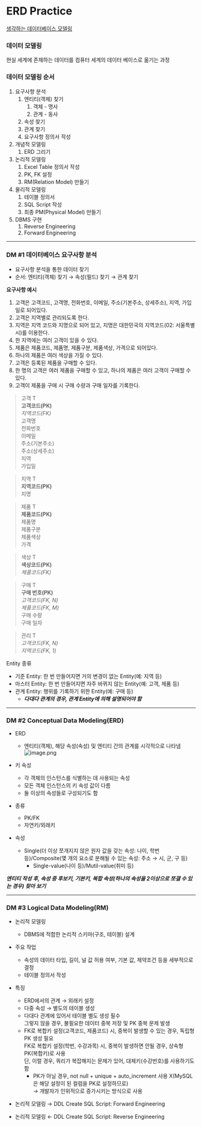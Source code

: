 # ERD Practice
[생각하는 데이터베이스 모델링](https://www.inflearn.com/course/%EC%83%9D%EA%B0%81%ED%95%98%EB%8A%94-%EB%8D%B0%EC%9D%B4%ED%84%B0%EB%B2%A0%EC%9D%B4%EC%8A%A4-%EB%AA%A8%EB%8D%B8%EB%A7%81)

### 데이터 모델링
현실 세계에 존재하는 데이터를 컴퓨터 세계의 데이터 베이스로 옮기는 과정

### 데이터 모델링 순서
1. 요구사항 분석
    1. 엔티티(객체) 찾기
        1. 객체 - 명사
        2. 관계 - 동사
    2. 속성 찾기
    3. 관계 찾기
    4. 요구사항 정의서 작성
2. 개념적 모델링
    1. ERD 그리기
3. 논리적 모델링
    1. Excel Table 정의서 작성
    2. PK, FK 설정
    3. RM(Relation Model) 만들기
4. 물리적 모델링
    1. 테이블 정의서
    2. SQL Script 작성
    3. 최종 PM(Physical Model) 만들기
5. DBMS 구현
    1. Reverse Engineering
    2. Forward Engineering

---
### DM #1 데이터베이스 요구사항 분석
* 요구사항 분석을 통한 데이터 찾기
* 순서: 엔티티(객체) 찾기 → 속성(필드) 찾기 → 관계 찾기

**요구사항 예시**
1. 고객은 고객코드, 고객명, 전화번호, 이메일, 주소(기본주소, 상세주소), 지역, 가입일로 되어있다.
2. 고객은 지역별로 관리되도록 한다.
3. 지역은 지역 코드와 지명으로 되어 있고, 지명은 대한민국의 지역코드(02: 서울특별시)를 이용한다.
4. 한 지역에는 여러 고객이 있을 수 있다.
5. 제품은 제품코드, 제품명, 제품구분, 제품색상, 가격으로 되어있다.
6. 하나의 제품은 여러 색상을 가질 수 있다.
7. 고객은 등록된 제품을 구매할 수 있다.
8. 한 명의 고객은 여러 제품을 구매할 수 있고, 하나의 제품은 여러 고객이 구매할 수 있다.
9. 고객이 제품을 구매 시 구매 수량과 구매 일자를 기록한다.

> 고객 T  
**고객코드(PK)**  
*지역코드(FK)*  
고객명  
전화번호  
이메일  
주소(기본주소)  
주소(상세주소)  
지역  
가입일

>지역 T  
**지역코드(PK)**  
지명

>제품 T  
**제품코드(PK)**  
제품명  
제품구분  
제품색상  
가격

>색상 T  
**색상코드(PK)**  
*제품코드(FK)*

>구매 T  
**구매 번호(PK)**  
*고객코드(FK, N)*  
*제품코드(FK, M)*  
구매 수량  
구매 일자

>관리 T  
*고객코드(FK, N)*  
*지역코드(FK, 1)*

Entity 종류
* 기준 Entity: 한 번 만들어지면 거의 변경이 없는 Entity(예: 지역 등)
* 마스터 Entity: 한 번 만들어지면 자주 바뀌지 않는 Entity(예: 고객, 제품 등)
* 관계 Entity: 행위를 기록하기 위한 Entity(예: 구매 등)
  * ***다대다 관계의 경우, 관계 Entity에 의해 설명되어야 함***

---
### DM #2 Conceptual Data Modeling(ERD)
* ERD
  * 엔티티(객체), 해당 속성(속성) 및 엔티티 간의 관계를 시각적으로 나타냄
![image.png](https://prod-files-secure.s3.us-west-2.amazonaws.com/46b19ffd-1a34-426c-b433-0eaf71489dbe/1d62751b-5d13-41c4-8992-cf6af66da52c/image.png)

* 키 속성
  * 각 객체의 인스턴스를 식별하는 데 사용되는 속성
  * 모든 객체 인스턴스의 키 속성 값이 다름
  * 둘 이상의 속성들로 구성되기도 함

* 종류
  * PK/FK
  * 자연키/외래키

* 속성
  * Single(더 이상 쪼개지지 않은 원자 값을 갖는 속성: 나이, 학번 등)/Composite(몇 개의 요소로 분해될 수 있는 속성: 주소 → 시, 군, 구 등)
    * Single-value(나이 등)/Mutil-value(취미 등)

***엔티티 작성 후, 속성 중 후보키, 기본키, 복합 속성(하나의 속성을 2이상으로 쪼갤 수 있는 경우) 찾아 보기***

---
### DM #3 Logical Data Modeling(RM)
* 논리적 모델링  
  * DBMS에 적합한 논리적 스키마(구조, 테이블) 설계

* 주요 작업
  * 속성의 데이터 타입, 길이, 널 값 허용 여부, 기본 값, 제약조건 등을 세부적으로 결정
  * 테이블 정의서 작성

* 특징
  * ERD에서의 관계 → 외래키 설정
  * 다중 속성 → 별도의 테이블 생성
  * 다대다 관계에 있어서 테이블 별도 생성 필수  
  그렇지 않을 경우, 불필요한 데이터 중복 저장 및 PK 중복 문제 발생
  * FK로 복합키 설정(고객코드, 제품코드) 시, 중복이 발생할 수 있는 경우, 독립형 PK 생성 필요  
  FK로 복합키 설정(학번, 수강과목) 시, 중복이 발생하면 안될 경우, 상속형 PK(복합키)로 사용  
  단, 이럴 경우, 쿼리가 복잡해지는 문제가 있어, 대체키(수강번호)를 사용하기도 함
    * PK가 아닐 경우, not null + unique + auto_increment 사용 X(MySQL은 해당 설정이 된 컬럼을 PK로 설정하므로)  
    → 개발자가 인위적으로 증가시키는 방식으로 사용

* 논리적 모델링 → DDL Create SQL Script: Forward Engineering
* 논리적 모델링 ← DDL Create SQL Script: Reverse Engineering

